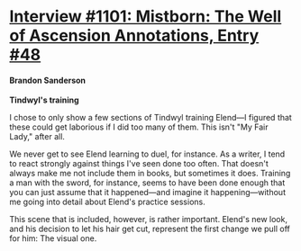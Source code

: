 # [Interview #1101: Mistborn: The Well of Ascension Annotations, Entry #48](https://www.theoryland.com/intvmain.php?i=1101#48)

#### Brandon Sanderson

**Tindwyl's training**

I chose to only show a few sections of Tindwyl training Elend—I figured that these could get laborious if I did too many of them. This isn't "My Fair Lady," after all.

We never get to see Elend learning to duel, for instance. As a writer, I tend to react strongly against things I've seen done too often. That doesn't always make me not include them in books, but sometimes it does. Training a man with the sword, for instance, seems to have been done enough that you can just assume that it happened—and imagine it happening—without me going into detail about Elend's practice sessions.

This scene that is included, however, is rather important. Elend's new look, and his decision to let his hair get cut, represent the first change we pull off for him: The visual one.

